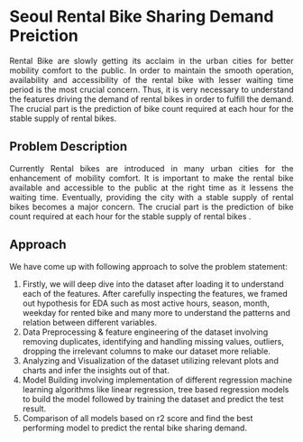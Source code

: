 # Seoul Rental Bike Sharing Demand Preiction
<p align ='justify'> Rental Bike are slowly getting its acclaim in the urban cities for better mobility comfort to the public. In order to maintain the smooth operation, availability and accessibility of the rental bike with lesser waiting time period is the most crucial concern. Thus, it is very necessary to understand the features driving the demand of rental bikes in order to fulfill the demand. The crucial part is the prediction of bike count required at each hour for the stable supply of rental bikes.</p>

## Problem Description
<p align ='justify'>Currently Rental bikes are introduced in many urban cities for the enhancement of mobility comfort. It is important to make the rental bike available and accessible to the public at the right time as it lessens the waiting time. Eventually, providing the city with a stable supply of rental bikes becomes a major concern. The crucial part is the prediction of bike count required at each hour for the stable supply of rental bikes .

## Approach
We have come up with following approach to solve the problem statement:
1.	Firstly, we will deep dive into the dataset after loading it to understand each of  the features. After carefully inspecting the features, we framed out hypothesis  for EDA such as most active hours, season, month, weekday for rented bike and many more to understand the patterns and relation between different variables.<br>
2.	Data Preprocessing & feature engineering of the dataset involving removing duplicates, identifying and handling missing values, outliers, dropping the irrelevant columns to make our dataset more reliable.
3.	Analyzing and Visualization of the dataset utilizing relevant plots and charts and infer the insights out of that.
4.	Model Building involving implementation of different regression machine learning algorithms like linear regression, tree based regression models to build the model followed by training the dataset and predict the test result.
5.	Comparison of all models based on r2 score and find the best performing model to predict the rental bike sharing demand.

